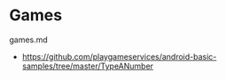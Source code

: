 # Games

games.md

*   https://github.com/playgameservices/android-basic-samples/tree/master/TypeANumber



